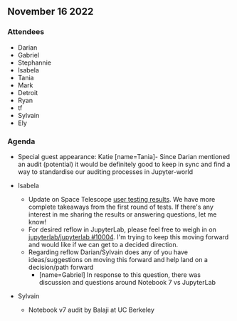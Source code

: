 ## November 16 2022
    
### Attendees

- Darian
- Gabriel
- Stephannie
- Isabela
- Tania
- Mark
- Detroit
- Ryan
- tf
- Sylvain
- Ely

### Agenda

- Special guest appearance: Katie
[name=Tania]- Since Darian mentioned an audit (potential) it would be definitely good to keep in sync and find a way to standardise our auditing processes in Jupyter-world

- Isabela
    - Update on Space Telescope [user testing results](https://github.com/Iota-School/notebooks-for-all/blob/main/user-tests/1-navigation/results.md). We have more complete takeaways from the first round of tests. If there's any interest in me sharing the results or answering questions, let me know!
    - For desired reflow in JupyterLab, please feel free to weigh in on [jupyterlab/jupyterlab #10004](https://github.com/jupyterlab/jupyterlab/issues/10004#issuecomment-1276957564). I'm trying to keep this moving forward and would like if we can get to a decided direction.
    - Regarding reflow Darian/Sylvain does any of you have ideas/suggestions on moving this forward and help land on a decision/path forward
        - [name=Gabriel] In response to this question, there was discussion and questions around Notebook 7 vs JupyterLab
- Sylvain
    - Notebook v7 audit by Balaji at UC Berkeley
